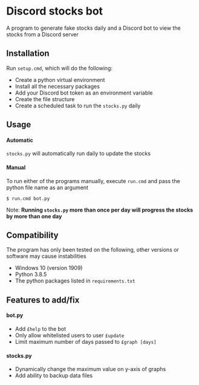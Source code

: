 # Discord stocks bot
A program to generate fake stocks daily and a Discord bot to view the stocks from a Discord server


## Installation
Run `setup.cmd`, which will do the following:
  - Create a python virtual environment
  - Install all the necessary packages
  - Add your Discord bot token as an environment variable
  - Create the file structure
  - Create a scheduled task to run the `stocks.py` daily


## Usage

#### Automatic

`stocks.py` will automatically run daily to update the stocks

#### Manual

To run either of the programs manually, execute `run.cmd` and pass the python file name as an argument

```shell script
$ run.cmd bot.py
```

Note: __Running `stocks.py` more than once per day will progress the stocks by more than one day__


## Compatibility

The program has only been tested on the following, other versions or software may cause instabilities
- Windows 10 (version 1909)
- Python 3.8.5
- The python packages listed in `requirements.txt`

## Features to add/fix

#### bot.py
- Add `£help` to the bot
- Only allow whitelisted users to user `£update`
- Limit maximum number of days passed to `£graph [days]`

#### stocks.py
- Dynamically change the maximum value on y-axis of graphs
- Add ability to backup data files
